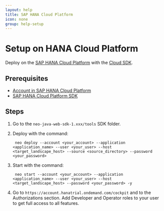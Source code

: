 ```yaml
---
layout: help
title: SAP HANA Cloud Platform
icon: none
group: help-setup
---
```


Setup on HANA Cloud Platform
===



Deploy on the [SAP HANA Cloud Platform](https://account.hana.ondemand.com/) with the [Cloud SDK](https://tools.hana.ondemand.com/#cloud).

Prerequisites
---

- [Account in SAP HANA Cloud Platform](https://help.hana.ondemand.com/help/frameset.htm?65d74d39cb3a4bf8910cd36ec54d2b99.html)
- [SAP HANA Cloud Platform SDK](https://tools.hana.ondemand.com/#cloud)

Steps
---

1. Go to the `neo-java-web-sdk-1.xxx/tools` SDK folder.
2. Deploy with the command:

        neo deploy --account <your_account> --application <application_name> --user <your_user> --host <target_landscape_host> --source <source_directory> --password <your_password>

3. Start with the command:

        neo start --account <your_account> --application <application_name> --user <your_user> --host <target_landscape_host> --password <your_password> -y

4. Go to `https://account.hanatrial.ondemand.com/cockpit` and to the Authorizations section. Add Developer and Operator roles to your user to get full access to all features.
